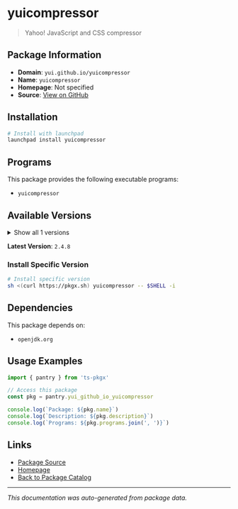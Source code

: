 # yuicompressor

> Yahoo! JavaScript and CSS compressor

## Package Information

- **Domain**: `yui.github.io/yuicompressor`
- **Name**: `yuicompressor`
- **Homepage**: Not specified
- **Source**: [View on GitHub](https://github.com/pkgxdev/pantry/tree/main/projects/yui.github.io/yuicompressor/package.yml)

## Installation

```bash
# Install with launchpad
launchpad install yuicompressor
```

## Programs

This package provides the following executable programs:

- `yuicompressor`

## Available Versions

<details>
<summary>Show all 1 versions</summary>

- `2.4.8`

</details>

**Latest Version**: `2.4.8`

### Install Specific Version

```bash
# Install specific version
sh <(curl https://pkgx.sh) yuicompressor -- $SHELL -i
```

## Dependencies

This package depends on:

- `openjdk.org`

## Usage Examples

```typescript
import { pantry } from 'ts-pkgx'

// Access this package
const pkg = pantry.yui_github_io_yuicompressor

console.log(`Package: ${pkg.name}`)
console.log(`Description: ${pkg.description}`)
console.log(`Programs: ${pkg.programs.join(', ')}`)
```

## Links

- [Package Source](https://github.com/pkgxdev/pantry/tree/main/projects/yui.github.io/yuicompressor/package.yml)
- [Homepage](#)
- [Back to Package Catalog](../package-catalog.md)

---

*This documentation was auto-generated from package data.*
